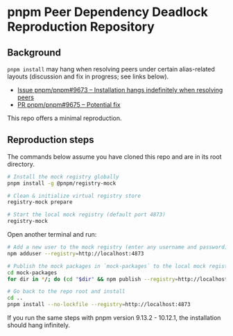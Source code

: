 # pnpm Peer Dependency Deadlock Reproduction Repository

## Background

`pnpm install` may hang when resolving peers under certain alias-related layouts (discussion and fix in progress; see links below).

- [Issue pnpm/pnpm#9673 – Installation hangs indefinitely when resolving peers](https://github.com/pnpm/pnpm/issues/9673)
- [PR pnpm/pnpm#9675 – Potential fix](https://github.com/pnpm/pnpm/pull/9675)

This repo offers a minimal reproduction.

## Reproduction steps

The commands below assume you have cloned this repo and are in its root directory.

```bash
# Install the mock registry globally
pnpm install -g @pnpm/registry-mock

# Clean & initialize virtual registry store
registry-mock prepare

# Start the local mock registry (default port 4873)
registry-mock
```

Open another terminal and run:

```bash
# Add a new user to the mock registry (enter any username and password)
npm adduser --registry=http://localhost:4873

# Publish the mock packages in `mock-packages` to the local mock registry
cd mock-packages
for dir in */; do (cd "$dir" && npm publish --registry=http://localhost:4873); done

# Go back to the repo root and install
cd ..
pnpm install --no-lockfile --registry=http://localhost:4873
```

If you run the same steps with pnpm version 9.13.2 - 10.12.1, the installation should hang infinitely.
